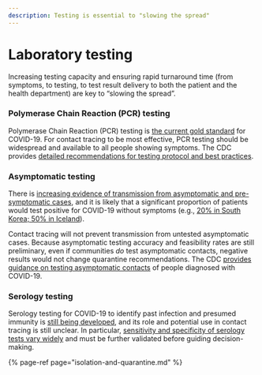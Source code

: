 ```yaml
---
description: Testing is essential to "slowing the spread"
---
```


# Laboratory testing

Increasing testing capacity and ensuring rapid turnaround time \(from symptoms, to testing, to test result delivery to both the patient and the health department\) are key to “slowing the spread”.

### Polymerase Chain Reaction \(PCR\) testing

Polymerase Chain Reaction \(PCR\) testing is [the current gold standard](https://spectrum.ieee.org/the-human-os/biomedical/diagnostics/testing-tests-which-covid19-tests-are-most-accurate) for COVID-19. For contact tracing to be most effective, PCR testing should be widespread and available to all people showing symptoms. The CDC provides [detailed recommendations for testing protocol and best practices](https://www.cdc.gov/coronavirus/2019-nCoV/hcp/clinical-criteria.html).

### Asymptomatic testing

There is [increasing evidence of transmission from asymptomatic and pre-symptomatic cases](https://www.cdc.gov/mmwr/volumes/69/wr/mm6914e1.htm), and it is likely that a significant proportion of patients would test positive for COVID-19 without symptoms \(e.g., [20% in South Korea; 50% in Iceland](https://www.bloomberg.com/news/articles/2020-03-22/one-third-of-coronavirus-cases-may-show-no-symptom-scmp-reports)\).

Contact tracing will not prevent transmission from untested asymptomatic cases. Because asymptomatic testing accuracy and feasibility rates are still preliminary, even if communities _do_ test asymptomatic contacts, negative results would not change quarantine recommendations. The CDC [provides guidance on testing asymptomatic contacts](https://www.cdc.gov/coronavirus/2019-ncov/php/guidance-evaluating-pui.html) of people diagnosed with COVID-19.

### Serology testing

Serology testing for COVID-19 to identify past infection and presumed immunity is [still being developed](https://www.cdc.gov/coronavirus/2019-ncov/lab/serology-testing.html), and its role and potential use in contact tracing is still unclear. In particular, [sensitivity and specificity of serology tests vary widely](https://www.medrxiv.org/content/10.1101/2020.04.25.20074856v1) and must be further validated before guiding decision-making.

{% page-ref page="isolation-and-quarantine.md" %}



